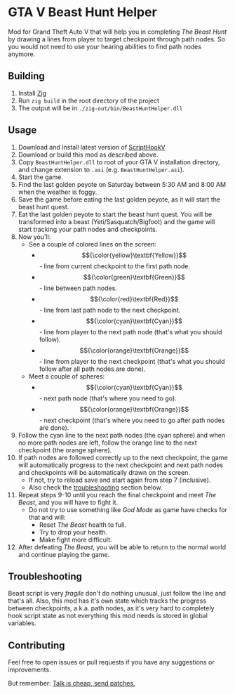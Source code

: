 # GTA V Beast Hunt Helper

Mod for Grand Theft Auto V that will help you in completing *The Beast Hunt*
by drawing a lines from player to target checkpoint through path nodes.
So you would not need to use your hearing abilities to find path nodes anymore.

## Building

1. Install [Zig](https://ziglang.org/download/)
2. Run `zig build` in the root directory of the project
3. The output will be in `./zig-out/bin/BeastHuntHelper.dll`

## Usage

1. Download and Install latest version of [ScriptHookV](https://www.dev-c.com/gtav/scripthookv/)
2. Download or build this mod as described above.
3. Copy `BeastHuntHelper.dll` to root of your GTA V installation directory, and change extension to `.asi` (e.g. `BeastHuntHelper.asi`).
4. Start the game.
5. Find the last golden peyote on Saturday between 5:30 AM and 8:00 AM when the weather is foggy.
6. Save the game before eating the last golden peyote, as it will start the beast hunt quest.
7. Eat the last golden peyote to start the beast hunt quest. You will be transformed into a beast (Yeti/Sasquatch/Bigfoot) and the game will start tracking your path nodes and checkpoints.
8. Now you'll:
      - See a couple of colored lines on the screen:
         - $${\color{yellow}\textbf{Yellow}}$$ - line from current checkpoint to the first path node.
         - $${\color{green}\textbf{Green}}$$ - line between path nodes.
         - $${\color{red}\textbf{Red}}$$ - line from last path node to the next checkpoint.
         - $${\color{cyan}\textbf{Cyan}}$$ - line from player to the next path node (that's what you should follow).
         - $${\color{orange}\textbf{Orange}}$$ - line from player to the next checkpoint (that's what you should follow after all path nodes are done).
      - Meet a couple of spheres:
         - $${\color{cyan}\textbf{Cyan}}$$ - next path node (that's where you need to go).
         - $${\color{orange}\textbf{Orange}}$$ - next checkpoint (that's where you need to go after path nodes are done).
9. Follow the cyan line to the next path nodes (the cyan sphere) and when no more path nodes are left, follow the orange line to the next checkpoint (the orange sphere).
10. If path nodes are followed correctly up to the next checkpoint, the game will automatically progress to the next checkpoint and next path nodes and checkpoints will be automatically drawn on the screen.
      - If not, try to reload save and start again from step 7 (inclusive).
      - Also check the [troubleshooting](#troubleshooting) section below.
11. Repeat steps 9-10 until you reach the final checkpoint and meet *The Beast*, and you will have to fight it.
      - Do not try to use something like *God Mode* as game have checks for that and will:
         - Reset *The Beast* health to full.
         - Try to drop your health.
         - Make fight more difficult.
12. After defeating *The Beast*, you will be able to return to the normal world and continue playing the game.

## Troubleshooting

Beast script is very *fragile* don't do nothing unusual, just follow the line and that's all.
Also, this mod has it's own state which tracks the progress between checkpoints, a.k.a. path nodes, as it's very hard to completely hook script state as not everything this mod needs is stored in global variables.

## Contributing

Feel free to open issues or pull requests if you have any suggestions or improvements.

But remember: [Talk is cheap, send patches.](https://fxtwitter.com/FFmpeg/status/1762805900035686805)
